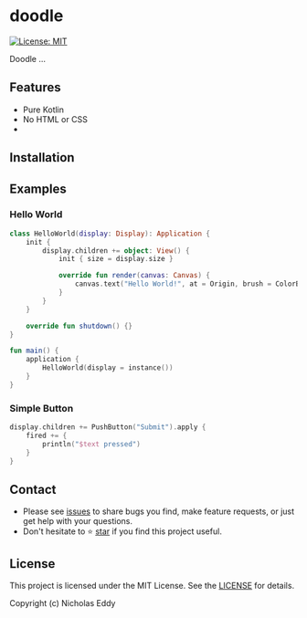 # doodle

[![License: MIT](https://img.shields.io/badge/License-MIT-yellow.svg?style=flat-square)](https://github.com/pusolito/doodle/LICENSE)

Doodle ...

## Features

- Pure Kotlin
- No HTML or CSS
- 

## Installation

## Examples

### Hello World

```kotlin
class HelloWorld(display: Display): Application {
    init {
        display.children += object: View() {
            init { size = display.size }

            override fun render(canvas: Canvas) {
                canvas.text("Hello World!", at = Origin, brush = ColorBrush(black))
            }
        }
    }

    override fun shutdown() {}
}

fun main() {
    application {
        HelloWorld(display = instance())
    }
}
```

### Simple Button
```kotlin
display.children += PushButton("Submit").apply {
    fired += {
        println("$text pressed")
    }
}
```

## Contact

- Please see [issues](https://github.com/pusolito/doodle/issues) to share bugs you find, make feature requests, or just get help with your questions.
- Don't hesitate to ⭐️ [star](https://github.com/pusolito/doodle) if you find this project useful.

## License

This project is licensed under the MIT License. See the [LICENSE](https://github.com/pusolito/doodle/LICENSE) for details.

Copyright (c) Nicholas Eddy